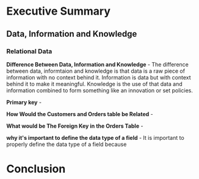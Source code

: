 # Executive Summary 



## Data, Information and Knowledge

### Relational Data 

**Difference Between Data, Information and Knowledge** - The difference between data, informtaion and knowledge is that data is a raw piece of information with no context behind it. Information is data but with context behind it to make it meaningful. Knowledge is the use of that data and information combined to form something like an innovation or set policies. 

**Primary key** - 

**How Would the Customers and Orders table be Related** - 

**What would be The Foreign Key in the Orders Table** - 

**why it's important to define the data type of a field** - It is important to properly define the data type of a field because 



# Conclusion 
